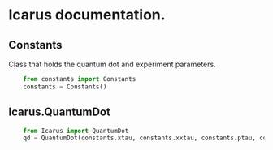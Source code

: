 # Icarus documentation.

## Constants
	
Class that holds the quantum dot and experiment parameters.

```python
	from constants import Constants
	constants = Constants()
```

## Icarus.QuantumDot

```python
	from Icarus import QuantumDot
	qd = QuantumDot(constants.xtau, constants.xxtau, constants.ptau, constants.FSS, constants.crosstau)
```
